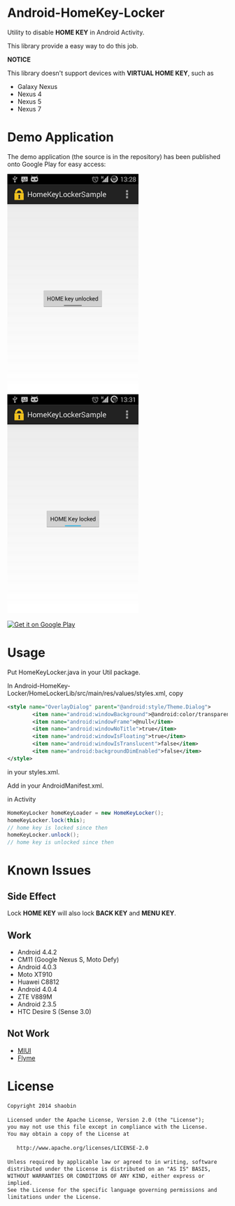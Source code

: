 Android-HomeKey-Locker
======================
Utility to disable **HOME KEY** in Android Activity.

This library provide a easy way to do this job.

**NOTICE**

This library doesn't support devices with **VIRTUAL HOME KEY**, such as

+ Galaxy Nexus
+ Nexus 4
+ Nexus 5
+ Nexus 7


Demo Application
================
The demo application (the source is in the repository) has been published onto Google Play for easy access:

<img src="HomeLockerSample/art/device-home-key-unlocked-half.png" width="300px" />
<img src="HomeLockerSample/art/device-home-key-locked-half.png" width="300px" />

[![Get it on Google Play][7]][3]

Usage
=====
Put HomeKeyLocker.java in your Util package.

In Android-HomeKey-Locker/HomeLockerLib/src/main/res/values/styles.xml, copy
```xml
<style name="OverlayDialog" parent="@android:style/Theme.Dialog">
        <item name="android:windowBackground">@android:color/transparent</item>
        <item name="android:windowFrame">@null</item>
        <item name="android:windowNoTitle">true</item>
        <item name="android:windowIsFloating">true</item>
        <item name="android:windowIsTranslucent">false</item>
        <item name="android:backgroundDimEnabled">false</item>
</style>
```
in your styles.xml.

Add <uses-permission android:name="android.permission.SYSTEM_ALERT_WINDOW" /> in your AndroidManifest.xml.

in Activity

```java
HomeKeyLocker homeKeyLoader = new HomeKeyLocker();
homeKeyLocker.lock(this);
// home key is locked since then
homeKeyLocker.unlock();
// home key is unlocked since then
```

Known Issues
============

Side Effect
-----------
Lock **HOME KEY**  will also lock **BACK KEY** and **MENU KEY**.


Work
----
* Android 4.4.2
 * CM11 (Google Nexus S, Moto Defy)
* Android 4.0.3
 * Moto XT910
 * Huawei C8812
* Android 4.0.4
 * ZTE V889M
* Android 2.3.5
 * HTC Desire S (Sense 3.0)

Not Work
--------
* [MIUI][8]
* [Flyme][9]

License
=======

    Copyright 2014 shaobin

    Licensed under the Apache License, Version 2.0 (the "License");
    you may not use this file except in compliance with the License.
    You may obtain a copy of the License at

       http://www.apache.org/licenses/LICENSE-2.0

    Unless required by applicable law or agreed to in writing, software
    distributed under the License is distributed on an "AS IS" BASIS,
    WITHOUT WARRANTIES OR CONDITIONS OF ANY KIND, either express or implied.
    See the License for the specific language governing permissions and
    limitations under the License.

 [1]: HomeLockerSample/art/device-home-key-unlocked-half.png
 [2]: HomeLockerSample/art/device-home-key-locked-half.png
 [3]: https://play.google.com/store/apps/details?id=io.github.homelocker.app
 [4]: http://stackoverflow.com/questions/17183905/how-to-disable-home-button-in-android
 [5]: http://stackoverflow.com/questions/2162182/android-is-it-possible-to-disable-the-click-of-home-button
 [6]: http://stackoverflow.com/questions/17549478/how-to-disable-home-and-other-system-buttons-in-android
 [7]: http://www.android.com/images/brand/get_it_on_play_logo_small.png
 [8]: http://www.miui.com/
 [9]: http://flyme.meizu.com/flysys/en/system.jsp
